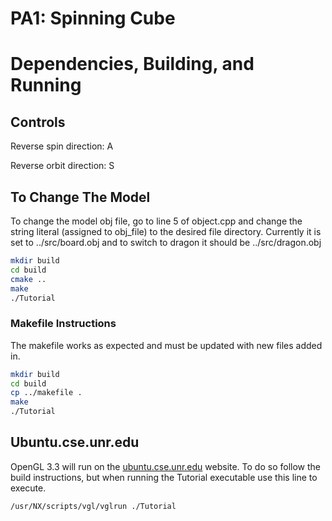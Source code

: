 # PA1: Spinning Cube

# Dependencies, Building, and Running

## Controls
Reverse spin direction: A

Reverse orbit direction: S

## To Change The Model
To change the model obj file, go to line 5 of object.cpp and change the string literal (assigned to obj_file) to the desired file directory. Currently it is set to ../src/board.obj and to switch to dragon it should be ../src/dragon.obj

```bash
mkdir build
cd build
cmake ..
make
./Tutorial
```

### Makefile Instructions 
The makefile works as expected and must be updated with new files added in.

```bash
mkdir build
cd build
cp ../makefile .
make
./Tutorial
```

## Ubuntu.cse.unr.edu
OpenGL 3.3 will run on the [ubuntu.cse.unr.edu](https://ubuntu.cse.unr.edu/) website. To do so follow the build instructions, but when running the Tutorial executable use this line to execute.
```bash
/usr/NX/scripts/vgl/vglrun ./Tutorial
```
